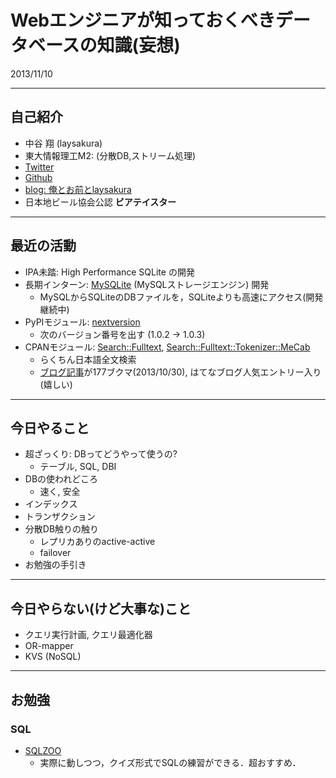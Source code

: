 # Webエンジニアが知っておくべきデータベースの知識(妄想)

2013/11/10

---

## 自己紹介

- 中谷 翔 (laysakura)
- 東大情報理工M2: (分散DB,ストリーム処理)
- [Twitter](https://twitter.com/laysakura)
- [Github](https://github.com/laysakura)
- [blog: 俺とお前とlaysakura](http://laysakura.hateblo.jp)
- 日本地ビール協会公認 **ビアテイスター**

---

## 最近の活動

- IPA未踏: High Performance SQLite の開発
- 長期インターン: [MySQLite](https://github.com/laysakura/MySQLite-Storage-Engine) (MySQLストレージエンジン) 開発
  - MySQLからSQLiteのDBファイルを，SQLiteよりも高速にアクセス(開発継続中)
- PyPIモジュール: [nextversion](https://pypi.python.org/pypi/nextversion)
  - 次のバージョン番号を出す (1.0.2 -> 1.0.3)
- CPANモジュール: [Search::Fulltext](http://search.cpan.org/~laysakura/Search-Fulltext/lib/Search/Fulltext.pm), [Search::Fulltext::Tokenizer::MeCab](http://search.cpan.org/~laysakura/Search-Fulltext-Tokenizer-MeCab/lib/Search/Fulltext/Tokenizer/MeCab.pm)
  - らくちん日本語全文検索
  - [ブログ記事](http://laysakura.hateblo.jp/entry/20131011/1381477266)が177ブクマ(2013/10/30), はてなブログ人気エントリー入り(嬉しい)

---

## 今日やること

- 超ざっくり: DBってどうやって使うの?
  - テーブル, SQL, DBI
- DBの使われどころ
  - 速く, 安全
- インデックス
- トランザクション
- 分散DB触りの触り
  - レプリカありのactive-active
  - failover
- お勉強の手引き

---

## 今日やらない(けど大事な)こと

- クエリ実行計画, クエリ最適化器
- OR-mapper
- KVS (NoSQL)

---

## お勉強

### SQL
- [SQLZOO](http://sqlzoo.net/wiki/Main_Page)
  - 実際に動しつつ，クイズ形式でSQLの練習ができる．超おすすめ．
